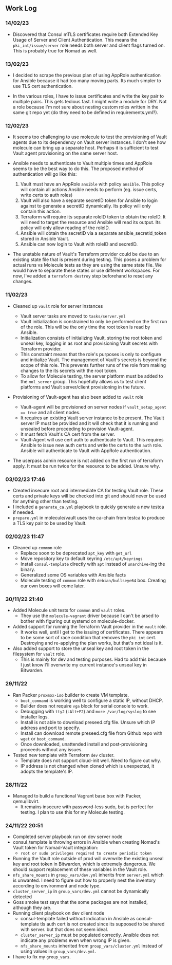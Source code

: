 ## Work Log

### 14/02/23
- Discovered that Consul mTLS certificates require both Extended Key Usage of
  Server and Client Authentication. This means the `pki_int/issue/server` role
  needs both server and client flags turned on. This is probably true for Nomad
  as well.

### 13/02/23
- I decided to scrape the previous plan of using AppRole authentication for
  Ansible because it had too many moving parts. Its much simpler to use TLS cert
  authentication.

- In the various roles, I have to issue certificates and write the key pair to
  multiple pairs. This gets tedious fast. I might write a module for DRY. Not a
  role because I'm not sure about nesting custom roles written in the same git
  repo yet (do they need to be defined in requirements.yml?).

### 12/02/23
- It seems too challenging to use molecule to test the provisioning of Vault
  agents due to its dependency on Vault server instances. I don't see how
  molecule can bring up a separate host. Perhaps it is sufficient to test Vault
  agent provisioning on the same server host.

- Ansible needs to authenticate to Vault multiple times and AppRole seems to be
  the best way to do this. The proposed method of authentication will go like
  this:
    1. Vault must have an AppRole `ansible` with policy `ansible`. This policy
       will contain all actions Ansible needs to perform (eg. issue certs, write
       certs to auth roles)
    2. Vault will also have a separate secretID token for Ansible to login
       against to generate a secretID dynamically. Its policy will only contain
       this action.
    3. Terraform will require its separate roleID token to obtain the roleID. It
       will need to target the resource and Ansible will read its output. Its
       policy will only allow reading of the roleID.
    4. Ansible will obtain the secretID via a separate ansible_secretid_token
       stored in Ansible Vault.
    5. Ansible can now login to Vault with roleID and secretID.

- The unstable nature of Vault's Terraform provider could be due to an existing
  state file that is present during testing. This poses a problem for actual
  runs vs Molecule tests as they are using the same state file. We would have to
  separate these states or use different workspaces. For now, I've added a
  `terraform destroy` step beforehand to reset any changes.

### 11/02/23
- Cleaned up `vault` role for server instances
  - Vault server tasks are moved to `tasks/server.yml`
  - Vault initialization is constrained to only be performed on the first run of
    the role. This will be the only time the root token is read by Ansible.
  - Initialization consists of initializing Vault, storing the root token and
    unseal key, logging in as root and provisioning Vault secrets with Terraform
    provider.
  - This constraint means that the role's purposes is only to configure and
    initialize Vault. The management of Vault's secrets is beyond the scope of
    this role. This prevents further runs of the role from making changes to the
    its secrets with the root token.
  - To allow for Molecule testing, the server platform must be added to the
    `mol_server` group. This hopefully allows us to test client platforms and Vault
    server/client provisioning in the future.

- Provisioning of Vault-agent has also been added to `vault` role
  - Vault-agent will be provisioned on server nodes if `vault_setup_agent ==
    true` and all client nodes.
  - It requires an existing Vault server instance to be present. The Vault
    server IP must be provided and it will check that it is running and
    unsealed before proceeding to provision Vault-agent.
  - It must fetch Vault's CA cert from the server.
  - Vault-Agent will use cert auth to authenticate to Vault. This requires
    Ansible to issue new auth certs and write the certs to the `auth` role.
    Ansible will authenticate to Vault with AppRole authentication.

- The userpass admin resource is not added on the first run of terraform apply.
  It must be run twice for the resource to be added. Unsure why.

### 03/02/23 17:46
- Created insecure root and intermediate CA for testing Vault role. These certs
  and private keys will be checked into git and should never be used for
  anything other than testing.
- I included a `generate_ca.yml` playbook to quickly generate a new testca if
  needed.
- `prepare.yml` in molecule/vault uses the ca-chain from testca to produce a
  TLS key pair to be used by Vault.

### 02/02/23 11:47
- Cleaned up `common` role
  - Replace soon to be deprecated `apt_key` with `get_url`
  - Move repository key to default keyring `/etc/apt/keyrings`
  - Install `consul-template` directly with `apt` instead of `unarchive`-ing the
    binary.
  - Generalized some OS variables with Ansible facts
  - Molecule testing of `common` role with `debian/bullseye64` box. Creating our own boxes
    will come later.

### 30/11/22 21:40
- Added Molecule unit tests for `common` and `vault` roles.
  - They use the `molecule-vagrant` driver because I can't be arsed to bother with figuring out systemd on molecule-docker.
- Added support for running the Terraform Vault provider in the `vault` role.
  - It works well, until I get to the issuing of certificates. There appears to be some
    sort of race condition that removes the `pki_int` cert. Destroying and re-applying
    the plan works, but that's not ideal is it.
- Also added support to store the unseal key and root token in the filesystem for `vault` role.
  - This is mainly for dev and testing purposes. Had to add this because I just know
    I'll overwrite my current instance's unseal key in Bitwarden.

### 29/11/22
- Ran Packer `proxmox-iso` builder to create VM template.
  - `boot_command` is working well to configure a static IP, without DHCP.
  - Builder does not require `vga` block for serial console to work.
  - Debugging with `tty2` (`LAlt+F2`) and `more /var/log/syslog` to see installer logs.
  - Install is not able to download preseed.cfg file. Unsure which IP address and port to specify.
  - Install can download remote preseed.cfg file from Github repo with `wget` or `boot_command`.
  - Once downloaded, unattended install and post-provisioning proceeds without any issues.
- Tested new template with Terraform `dev` cluster.
  - Template does not support cloud-init well. Need to figure out why.
  - IP address is not changed when cloned which is unexpected, it adopts the template's IP.

### 28/11/22
- Managed to build a functional Vagrant base box with Packer, qemu/libvirt.
  - It remains insecure with password-less sudo, but is perfect for testing. I plan to
    use this for my Molecule testing.

### 24/11/22 20:51
- Completed server playbook run on dev server node
- consul_template is throwing errors in Ansible when creating Nomad's Vault token for
  Nomad-Vault integration:
  - `root or sudo privileges required to create periodic token`
- Running the Vault role outside of prod will overwrite the existing unseal key and root
  token in Bitwarden, which is extremely dangerous. We should support replacement of
  these variables in the Vault role.
- `nfs_share_mounts` in `group_vars/dev.yml` inherits from `server.yml` which is
  unwanted. I need to figure out how to properly nest the inventory according to
  environment and node type.
- `cluster_server_ip` in `group_vars/dev.yml` cannot be dynamically detected
- Goss smoke test says that the some packages are not installed, although they are.
- Running client playbook on dev client node
  - consul-template failed without indication in Ansible as consul-template tls auth
    cert is not created since its supposed to be shared with server. but that does not
    seem ideal.
  - `cluster_server_ip` must be populated correctly. Ansible does not indicate any
    problems even when wrong IP is given.
  - `nfs_share_mounts` inherited from `group_vars/cluster.yml` instead of using values
    in `group_vars/dev.yml`.
- I have to fix my `group_vars`.
